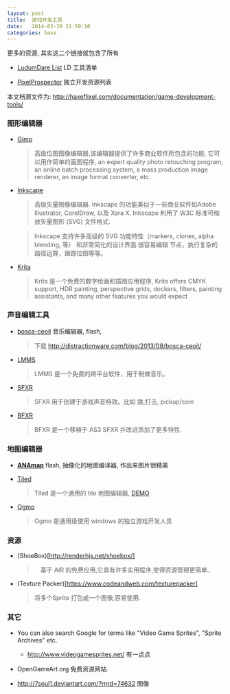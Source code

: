 ```yaml
---
layout: post
title:  游戏开发工具
date:   2014-03-30 21:50:10
categories: haxe
---
```


更多的资源, 其实这二个链接就包含了所有

 * [LudumDare List](http://www.ludumdare.com/compo/tools/) LD 工具清单


 * [PixelProspector](http://www.pixelprospector.com/indie-resources/) 独立开发资源列表


本文档源文件为: http://haxeflixel.com/documentation/game-development-tools/


<!-- more -->

### 图形编辑器

 * [Gimp](http://www.gimp.org/)

	> 高级位图图像编辑器,该编辑器提供了许多商业软件所包含的功能. 它可以用作简单的画图程序, 
	> an expert quality photo retouching program, an online batch processing system, a mass production image renderer, an image format converter, etc.


 * [Inkscape](http://www.inkscape.org/)

	> 高级矢量图像编辑器. Inkscape 的功能类似于一些商业软件如Adobe Illustrator, CorelDraw, 以及 Xara X. Inkscape 利用了 W3C 标准可缩放矢量图形 (SVG) 文件格式.

	> Inkscape 支持许多高级的 SVG 功能特性（markers, clones, alpha blending, 等） 和非常简化的设计界面.很容易编辑 节点，执行复杂的路径运算，跟踪位图等等。
	
	
 * [Krita](http://www.krita.org/)

	> Krita 是一个免费的数字绘画和插图应用程序, Krita offers CMYK support, HDR painting, perspective grids, dockers, filters, painting assistants, and many other features you would expect


### 声音编辑工具

 * [bosca-ceoil](https://github.com/TerryCavanagh/boscaceoil/) 音乐编辑器, flash, 

	> 下载 http://distractionware.com/blog/2013/08/bosca-ceoil/

 * [LMMS](http://lmms.sourceforge.net/)

	> LMMS 是一个免费的跨平台软件，用于制做音乐。

 * [SFXR](http://www.drpetter.se/project_sfxr.html)

	> SFXR 用于创建于游戏声音特效。比如 跳,打击, pickup/coin

 * [BFXR](http://www.bfxr.net/)
 
	> BFXR 是一个移植于 AS3 SFXR 并改进添加了更多特性.


### 地图编辑器

 * [**ANAmap**](http://deepnight.net/tools/tabletop-rpg-map-editor/) flash, 抽像化的地图编译器, 作出来图片很精美


 * [Tiled](http://www.mapeditor.org/)

	> Tiled 是一个通用的 tile 地图编辑器, [DEMO](http://haxeflixel.com/demos/TiledEditor/)
	
 * [Ogmo](http://www.ogmoeditor.com/)

	> Ogmo 是通用级使用 windows 的独立游戏开发人员

### 资源

 * (ShoeBox)[http://renderhjs.net/shoebox/]

	>　基于 AIR 的免费应用,它具有许多实用程序,使得资源管理更简单..

 * (Texture Packer)[https://www.codeandweb.com/texturepacker]

	>  将多个Sprite 打包成一个图像,容易使用.

### 其它

 * You can also search Google for terms like "Video Game Sprites", "Sprite Archives" etc.
	
	- http://www.videogamesprites.net/ 有一点点

 * OpenGameArt.org 免费资源网站.

 * http://7soul1.deviantart.com/?rnrd=74632 图像

